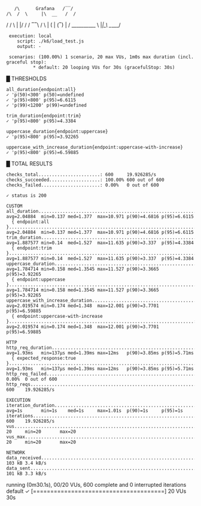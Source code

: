        /\      Grafana   /‾‾/  
    /\  /  \     |\  __   /  /   
   /  \/    \    | |/ /  /   ‾‾\ 
  /          \   |   (  |  (‾)  |
 / __________ \  |_|\_\  \_____/ 

     execution: local
        script: ./k6/load_test.js
        output: -

     scenarios: (100.00%) 1 scenario, 20 max VUs, 1m0s max duration (incl. graceful stop):
              * default: 20 looping VUs for 30s (gracefulStop: 30s)



  █ THRESHOLDS 

    all_duration{endpoint:all}
    ✓ 'p(50)<300' p(50)=undefined
    ✓ 'p(95)<800' p(95)=6.6115
    ✓ 'p(99)<1200' p(99)=undefined

    trim_duration{endpoint:trim}
    ✓ 'p(95)<800' p(95)=4.3384

    uppercase_duration{endpoint:uppercase}
    ✓ 'p(95)<800' p(95)=3.92265

    uppercase_with_increase_duration{endpoint:uppercase-with-increase}
    ✓ 'p(95)<800' p(95)=6.59885


  █ TOTAL RESULTS 

    checks_total.......................: 600     19.926285/s
    checks_succeeded...................: 100.00% 600 out of 600
    checks_failed......................: 0.00%   0 out of 600

    ✓ status is 200

    CUSTOM
    all_duration...............................................................................................: avg=2.04884  min=0.137 med=1.377  max=10.971 p(90)=4.6816 p(95)=6.6115 
      { endpoint:all }.........................................................................................: avg=2.04884  min=0.137 med=1.377  max=10.971 p(90)=4.6816 p(95)=6.6115 
    trim_duration..............................................................................................: avg=1.887577 min=0.14  med=1.527  max=11.635 p(90)=3.337  p(95)=4.3384 
      { endpoint:trim }........................................................................................: avg=1.887577 min=0.14  med=1.527  max=11.635 p(90)=3.337  p(95)=4.3384 
    uppercase_duration.........................................................................................: avg=1.784714 min=0.158 med=1.3545 max=11.527 p(90)=3.3665 p(95)=3.92265
      { endpoint:uppercase }...................................................................................: avg=1.784714 min=0.158 med=1.3545 max=11.527 p(90)=3.3665 p(95)=3.92265
    uppercase_with_increase_duration...........................................................................: avg=2.019574 min=0.174 med=1.348  max=12.001 p(90)=3.7701 p(95)=6.59885
      { endpoint:uppercase-with-increase }.....................................................................: avg=2.019574 min=0.174 med=1.348  max=12.001 p(90)=3.7701 p(95)=6.59885

    HTTP
    http_req_duration..........................................................................................: avg=1.93ms   min=137µs med=1.39ms max=12ms   p(90)=3.85ms p(95)=5.71ms 
      { expected_response:true }...............................................................................: avg=1.93ms   min=137µs med=1.39ms max=12ms   p(90)=3.85ms p(95)=5.71ms 
    http_req_failed............................................................................................: 0.00%  0 out of 600
    http_reqs..................................................................................................: 600    19.926285/s

    EXECUTION
    iteration_duration.........................................................................................: avg=1s       min=1s    med=1s     max=1.01s  p(90)=1s     p(95)=1s     
    iterations.................................................................................................: 600    19.926285/s
    vus........................................................................................................: 20     min=20       max=20
    vus_max....................................................................................................: 20     min=20       max=20

    NETWORK
    data_received..............................................................................................: 103 kB 3.4 kB/s
    data_sent..................................................................................................: 101 kB 3.3 kB/s




running (0m30.1s), 00/20 VUs, 600 complete and 0 interrupted iterations
default ✓ [======================================] 20 VUs  30s